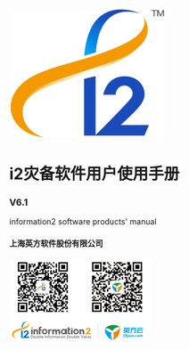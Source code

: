 ![](/assets/i2-logo.png)

# i2灾备软件用户使用手册

### V6.1

information2 software products' manual



####     上海英方软件股份有限公司

![](/assets/qrcode2.png)




